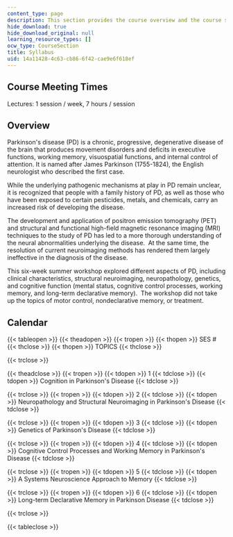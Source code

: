 ```yaml
---
content_type: page
description: This section provides the course overview and the course schedule.
hide_download: true
hide_download_original: null
learning_resource_types: []
ocw_type: CourseSection
title: Syllabus
uid: 14a11428-4c63-cb86-6f42-cae9e6f618ef
---
```


Course Meeting Times
--------------------

Lectures: 1 session / week, 7 hours / session

Overview
--------

Parkinson's disease (PD) is a chronic, progressive, degenerative disease of the brain that produces movement disorders and deficits in executive functions, working memory, visuospatial functions, and internal control of attention. It is named after James Parkinson (1755-1824), the English neurologist who described the first case.

While the underlying pathogenic mechanisms at play in PD remain unclear, it is recognized that people with a family history of PD, as well as those who have been exposed to certain pesticides, metals, and chemicals, carry an increased risk of developing the disease.

The development and application of positron emission tomography (PET) and structural and functional high-field magnetic resonance imaging (MRI) techniques to the study of PD has led to a more thorough understanding of the neural abnormalities underlying the disease.  At the same time, the resolution of current neuroimaging methods has rendered them largely ineffective in the diagnosis of the disease.

This six-week summer workshop explored different aspects of PD, including clinical characteristics, structural neuroimaging, neuropathology, genetics, and cognitive function (mental status, cognitive control processes, working memory, and long-term declarative memory).  The workshop did not take up the topics of motor control, nondeclarative memory, or treatment.

Calendar
--------

{{< tableopen >}}
{{< theadopen >}}
{{< tropen >}}
{{< thopen >}}
SES #
{{< thclose >}}
{{< thopen >}}
TOPICS
{{< thclose >}}

{{< trclose >}}

{{< theadclose >}}
{{< tropen >}}
{{< tdopen >}}
1
{{< tdclose >}}
{{< tdopen >}}
Cognition in Parkinson's Disease
{{< tdclose >}}

{{< trclose >}}
{{< tropen >}}
{{< tdopen >}}
2
{{< tdclose >}}
{{< tdopen >}}
Neuropathology and Structural Neuroimaging in Parkinson's Disease
{{< tdclose >}}

{{< trclose >}}
{{< tropen >}}
{{< tdopen >}}
3
{{< tdclose >}}
{{< tdopen >}}
Genetics of Parkinson's Disease
{{< tdclose >}}

{{< trclose >}}
{{< tropen >}}
{{< tdopen >}}
4
{{< tdclose >}}
{{< tdopen >}}
Cognitive Control Processes and Working Memory in Parkinson's Disease
{{< tdclose >}}

{{< trclose >}}
{{< tropen >}}
{{< tdopen >}}
5
{{< tdclose >}}
{{< tdopen >}}
A Systems Neuroscience Approach to Memory
{{< tdclose >}}

{{< trclose >}}
{{< tropen >}}
{{< tdopen >}}
6
{{< tdclose >}}
{{< tdopen >}}
Long-term Declarative Memory in Parkinson Disease
{{< tdclose >}}

{{< trclose >}}

{{< tableclose >}}